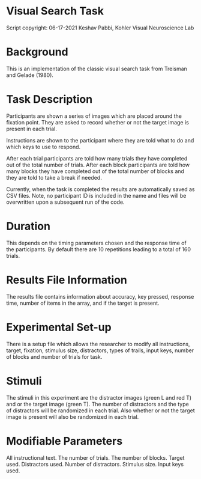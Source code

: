 # Visual Search Task
Script copyright: 06-17-2021 Keshav Pabbi, Kohler Visual Neuroscience Lab

# Background
This is an implementation of the classic visual search task from Treisman and Gelade (1980). 

# Task Description
Participants are shown a series of images which are placed around the fixation point. They are asked to record whether or not the target image is present in each trial.

Instructions are shown to the participant where they are told what to do and which keys to use to respond. 

After each trial participants are told how many trials they have completed out of the total number of trials. After each block participants are told how many blocks they have completed out of the total number of blocks and they are told to take a break if needed.

Currently, when the task is completed the results are automatically saved as CSV files. Note, no participant ID is included in the name and files will be overwritten upon a subsequent run of the code.

# Duration
This depends on the timing parameters chosen and the response time of the participants. By default there are 10 repetitions leading to a total of 160 trials.

# Results File Information
The results file contains information about accuracy, key pressed, response time, number of items in the array, and if the target is present.

# Experimental Set-up
There is a setup file which allows the researcher to modify all instructions, target, fixation, stimulus size, distractors, types of trails, input keys, number of blocks and number of trials for task.

# Stimuli
The stimuli in this experiment are the distractor images (green L and red T) and or the target image (green T). The number of distractors and the type of distractors will be randomized in each trial. Also whether or not the target image is present will also be randomized in each trial.

# Modifiable Parameters
All instructional text. 
The number of trials.
The number of blocks.
Target used.
Distractors used.
Number of distractors.
Stimulus size.
Input keys used.
